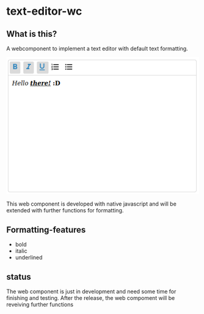 # text-editor-wc
## What is this?
A webcomponent to implement a text editor with default text formatting.

![Example](example.png)

This web component is developed with native javascript and will be extended with further functions for formatting.

## Formatting-features
- bold
- italic
- underlined
  
## status
The web component is just in development and need some time for finishing and testing.
After the release, the web compoment will be reveiving further functions
